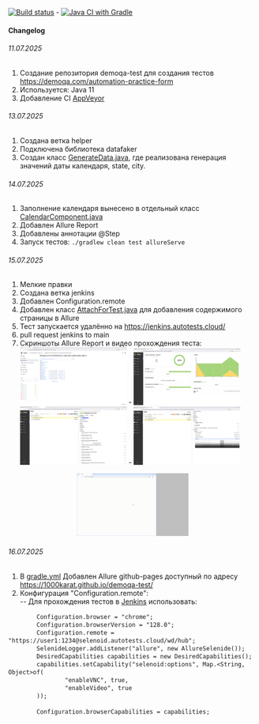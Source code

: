 [![Build status](https://ci.appveyor.com/api/projects/status/okh73s4b1r6c36gd?svg=true)](https://ci.appveyor.com/project/1000karat/demoqa-test) - [![Java CI with Gradle](https://github.com/1000karat/demoqa-test/actions/workflows/gradle.yml/badge.svg)](https://github.com/1000karat/demoqa-test/actions/workflows/gradle.yml)

#### Changelog
###### 11.07.2025 
1. Создание репозитория demoqa-test для создания тестов https://demoqa.com/automation-practice-form  
2. Используется: Java 11  
3. Добавление CI [AppVeyor](https://www.appveyor.com)

###### 13.07.2025
1. Создана ветка helper  
2. Подключена библиотека datafaker  
3. Создан класс [GenerateData.java](src/test/java/com/demoqa/helper/GenerateData.java), где реализована генерация значений даты календаря, state, city.  

###### 14.07.2025
1. Заполнение календаря вынесено в отдельный класс [CalendarComponent.java](src/test/java/com/demoqa/helper/components/CalendarComponent.java)
2. Добавлен Allure Report
3. Добавлены аннотации @Step
4. Запуск тестов: `./gradlew clean test allureServe`

###### 15.07.2025
1. Мелкие правки  
2. Создана ветка jenkins  
3. Добавлен Configuration.remote
4. Добавлен класс [AttachForTest.java](src/test/java/com/demoqa/helper/AttachForTest.java) для добавления содержимого страницы в Allure  
5. Тест запускается удалённо на https://jenkins.autotests.cloud/ 
6. pull request jenkins to main
7. Скриншоты Allure Report и видео прохождения теста:  
<img src="https://github.com/1000karat/demoqa-test/raw/jenkins/result-test/Screenshot_1.png" width="45%" height="45%"> - <img src="https://github.com/1000karat/demoqa-test/raw/jenkins/result-test/Screenshot_2.png" width="45%" height="45%">  
<img src="https://github.com/1000karat/demoqa-test/raw/jenkins/result-test/Screenshot_3.png" width="45%" height="45%"> - <img src="https://github.com/1000karat/demoqa-test/raw/jenkins/result-test/Screenshot_4.png" width="45%" height="45%">  
<p align="center"><img src="https://github.com/1000karat/demoqa-test/raw/jenkins/result-test/7fadee20731cf29e420b70e7d5dcc43d.gif" width="45%" height="45%"></p> 

###### 16.07.2025
1. В [gradle.yml](.github/workflows/gradle.yml) Добавлен Allure github-pages доступный по адресу https://1000karat.github.io/demoqa-test/ 
2. Конфигурация "Configuration.remote":  
-- Для прохождения тестов в [Jenkins](https://jenkins.autotests.cloud) использовать:
```
        Configuration.browser = "chrome";
        Configuration.browserVersion = "128.0";
        Configuration.remote = "https://user1:1234@selenoid.autotests.cloud/wd/hub";
        SelenideLogger.addListener("allure", new AllureSelenide());
        DesiredCapabilities capabilities = new DesiredCapabilities();
        capabilities.setCapability("selenoid:options", Map.<String, Object>of(
                "enableVNC", true,
                "enableVideo", true
        ));

        Configuration.browserCapabilities = capabilities;
```